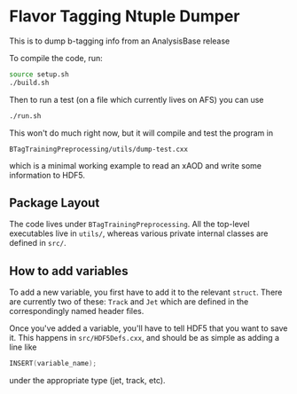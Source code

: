 Flavor Tagging Ntuple Dumper
============================

This is to dump b-tagging info from an AnalysisBase release

To compile the code, run:

```bash
source setup.sh
./build.sh
```

Then to run a test (on a file which currently lives on AFS) you can use

```bash
./run.sh
```

This won't do much right now, but it will compile and test the program in

```text
BTagTrainingPreprocessing/utils/dump-test.cxx
```

which is a minimal working example to read an xAOD and write some
information to HDF5.

Package Layout
--------------

The code lives under `BTagTrainingPreprocessing`. All the top-level
executables live in `utils/`, whereas various private internal classes
are defined in `src/`.

How to add variables
--------------------

To add a new variable, you first have to add it to the relevant
`struct`. There are currently two of these: `Track` and `Jet` which
are defined in the correspondingly named header files.

Once you've added a variable, you'll have to tell HDF5 that you want
to save it. This happens in `src/HDF5Defs.cxx`, and should be as
simple as adding a line like

```C++
INSERT(variable_name);
```

under the appropriate type (jet, track, etc).
